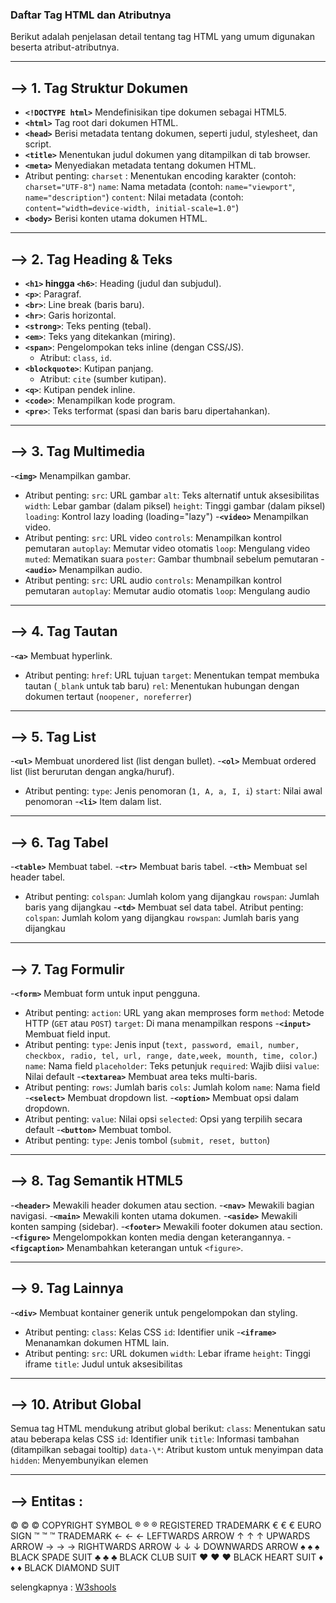 ### Daftar Tag HTML dan Atributnya

Berikut adalah penjelasan detail tentang tag HTML yang umum digunakan beserta atribut-atributnya.

---

## --> 1. Tag Struktur Dokumen

- **`<!DOCTYPE html>`** Mendefinisikan tipe dokumen sebagai HTML5.
- **`<html>`** Tag root dari dokumen HTML.
- **`<head>`** Berisi metadata tentang dokumen, seperti judul, stylesheet, dan script.
- **`<title>`** Menentukan judul dokumen yang ditampilkan di tab browser.
- **`<meta>`** Menyediakan metadata tentang dokumen HTML.
- Atribut penting: `charset` : Menentukan encoding karakter (contoh: `charset="UTF-8"`)
  `name`: Nama metadata (contoh: `name="viewport"`, `name="description"`)
    `content`: Nilai metadata (contoh: `content="width=device-width, initial-scale=1.0"`)
- **` <body> `** Berisi konten utama dokumen HTML.

---

## --> 2. Tag Heading & Teks

- **`<h1>` hingga `<h6>`**: Heading (judul dan subjudul).
- **`<p>`**: Paragraf.
- **`<br>`**: Line break (baris baru).
- **`<hr>`**: Garis horizontal.
- **`<strong>`**: Teks penting (tebal).
- **`<em>`**: Teks yang ditekankan (miring).
- **`<span>`**: Pengelompokan teks inline (dengan CSS/JS).
  - Atribut: `class`, `id`.
- **`<blockquote>`**: Kutipan panjang.
  - Atribut: `cite` (sumber kutipan).
- **`<q>`**: Kutipan pendek inline.
- **`<code>`**: Menampilkan kode program.
- **`<pre>`**: Teks terformat (spasi dan baris baru dipertahankan).

---

## --> 3. Tag Multimedia
-**` <img> `** Menampilkan gambar.
- Atribut penting:
`src`: URL gambar
`alt`: Teks alternatif untuk aksesibilitas
`width`: Lebar gambar (dalam piksel)
`height`: Tinggi gambar (dalam piksel)
`loading`: Kontrol lazy loading (loading="lazy")
-**` <video> `** Menampilkan video.
- Atribut penting:
`src`: URL video
`controls`: Menampilkan kontrol pemutaran
`autoplay`: Memutar video otomatis
`loop`: Mengulang video
`muted`: Mematikan suara
`poster`: Gambar thumbnail sebelum pemutaran
-**` <audio> `** Menampilkan audio.
- Atribut penting:
`src`: URL audio
`controls`: Menampilkan kontrol pemutaran
`autoplay`: Memutar audio otomatis
`loop`: Mengulang audio

---

## --> 4. Tag Tautan
-**` <a> `** Membuat hyperlink.
- Atribut penting:
`href`: URL tujuan
`target`: Menentukan tempat membuka tautan (`_blank` untuk tab baru)
`rel`: Menentukan hubungan dengan dokumen tertaut (`noopener, noreferrer`)

---

## --> 5. Tag List
-**` <ul> `** Membuat unordered list (list dengan bullet).
-**` <ol> `** Membuat ordered list (list berurutan dengan angka/huruf).
- Atribut penting:
`type`: Jenis penomoran (`1, A, a, I, i`)
`start`: Nilai awal penomoran
-**` <li> `** Item dalam list.

---

## --> 6. Tag Tabel
-**` <table> `** Membuat tabel.
-**` <tr> `** Membuat baris tabel.
-**` <th> `** Membuat sel header tabel.
- Atribut penting:
`colspan`: Jumlah kolom yang dijangkau
`rowspan`: Jumlah baris yang dijangkau
-**` <td> `** Membuat sel data tabel.
Atribut penting:
`colspan`: Jumlah kolom yang dijangkau
`rowspan`: Jumlah baris yang dijangkau

---

## --> 7. Tag Formulir
-**` <form> `** Membuat form untuk input pengguna.
- Atribut penting:
`action`: URL yang akan memproses form
`method`: Metode HTTP (`GET` atau `POST`)
`target`: Di mana menampilkan respons
-**` <input> `** Membuat field input.
- Atribut penting:
`type`: Jenis input (`text, password, email, number, checkbox, radio, tel, url, range, date,week, mounth, time, color`.)
`name`: Nama field
`placeholder`: Teks petunjuk
`required`: Wajib diisi
`value`: Nilai default
-**` <textarea> `** Membuat area teks multi-baris.
- Atribut penting:
`rows`: Jumlah baris
`cols`: Jumlah kolom
`name`: Nama field
-**` <select> `** Membuat dropdown list.
-**` <option> `** Membuat opsi dalam dropdown.
- Atribut penting:
`value`: Nilai opsi
`selected`: Opsi yang terpilih secara default
-**` <button> `** Membuat tombol.
- Atribut penting:
`type`: Jenis tombol (`submit, reset, button`)

---

## --> 8. Tag Semantik HTML5
-**` <header> `** Mewakili header dokumen atau section.
-**` <nav> `** Mewakili bagian navigasi.
-**` <main> `** Mewakili konten utama dokumen.
-**` <aside> `** Mewakili konten samping (sidebar).
-**` <footer> `** Mewakili footer dokumen atau section.
-**` <figure> `** Mengelompokkan konten media dengan keterangannya.
-**` <figcaption> `** Menambahkan keterangan untuk `<figure>`.

---

## --> 9. Tag Lainnya
-**` <div> `** Membuat kontainer generik untuk pengelompokan dan styling.
- Atribut penting:
`class`: Kelas CSS
`id`: Identifier unik
-**` <iframe> `** Menanamkan dokumen HTML lain.
- Atribut penting:
`src`: URL dokumen
`width`: Lebar iframe
`height`: Tinggi iframe
`title`: Judul untuk aksesibilitas

---

## --> 10. Atribut Global
Semua tag HTML mendukung atribut global berikut:
`class`: Menentukan satu atau beberapa kelas CSS
`id`: Identifier unik
`title`: Informasi tambahan (ditampilkan sebagai tooltip)
`data-\*`: Atribut kustom untuk menyimpan data
`hidden`: Menyembunyikan elemen

---

## --> Entitas :

© &#169; &copy; COPYRIGHT SYMBOL
® &#174; &reg; REGISTERED TRADEMARK
€ &#8364; &euro; EURO SIGN
™ &#8482; &trade; TRADEMARK
← &#8592; &larr; LEFTWARDS ARROW
↑ &#8593; &uarr; UPWARDS ARROW
→ &#8594; &rarr; RIGHTWARDS ARROW
↓ &#8595; &darr; DOWNWARDS ARROW
♠ &#9824; &spades; BLACK SPADE SUIT
♣ &#9827; &clubs; BLACK CLUB SUIT
♥ &#9829; &hearts; BLACK HEART SUIT
♦ &#9830; &diams; BLACK DIAMOND SUIT

selengkapnya : [W3shools](https://www.w3schools.com/charsets/ref_html_symbols.asp)